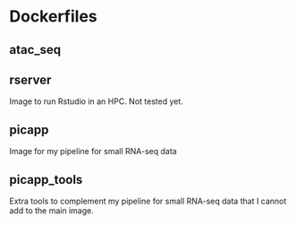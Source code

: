 # Dockerfiles

## atac_seq

## rserver

Image to run Rstudio in an HPC. Not tested yet.

## picapp

Image for my pipeline for small RNA-seq data

## picapp_tools

Extra tools to complement my pipeline for small RNA-seq data that I cannot add to the main image.

